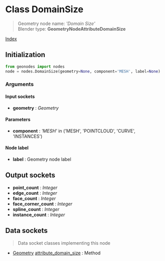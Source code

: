 
# Class DomainSize

> Geometry node name: _'Domain Size'_<br>Blender type:  **GeometryNodeAttributeDomainSize**


[Index](/docs/index.md)

## Initialization


```python
from geonodes import nodes
node = nodes.DomainSize(geometry=None, component='MESH', label=None)
```


### Arguments


#### Input sockets



- **geometry** : _Geometry_



#### Parameters



- **component** : _'MESH'_ in ('MESH', 'POINTCLOUD', 'CURVE', 'INSTANCES')



#### Node label



- **label** : Geometry node label



## Output sockets



- **point_count** : _Integer_
- **edge_count** : _Integer_
- **face_count** : _Integer_
- **face_corner_count** : _Integer_
- **spline_count** : _Integer_
- **instance_count** : _Integer_



## Data sockets

> Data socket classes implementing this node




- [Geometry](../sockets/Geometry.md) [attribute_domain_size](../sockets/Geometry.md#attribute_domain_size) : Method


